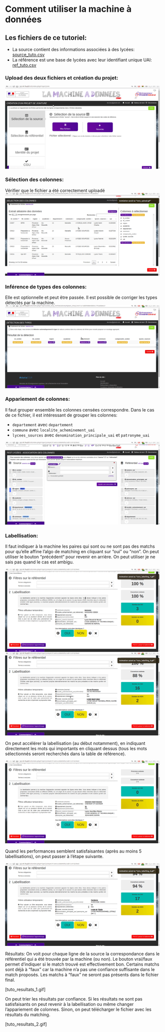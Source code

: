 # Comment utiliser la machine à données

## Les fichiers de ce tutoriel:

- La source contient des informations associées à des lycées: [source_tuto.csv](csvs/source_tuto.csv)
- La référence est une base de lycées avec leur identifiant unique UAI: [ref_tuto.csv](csvs/ref_tuto.csv)

### Upload des deux fichiers et création du projet:
![Alt Text](gifs/tuto_upload.gif)

### Sélection des colonnes:
Vérifier que le fichier a été correctement uploadé
![Alt Text](gifs/tuto_visualization_upload.gif)

### Inférence de types des colonnes:
Elle est optionnelle et peut être passée. Il est possible de corriger les types détectés par la machine.
![Alt Text](gifs/tuto_inference_types.gif)

### Appariement de colonnes:
Il faut grouper ensemble les colonnes censées correspondre. Dans le cas de ce fichier, il est intéressant de grouper les colonnes:

- `departement` avec `departement`
- `commune` avec `localite_acheminement_uai`
- `lycees_sources` avec `denomination_principale_uai` et `patronyme_uai` 

![Alt Text](gifs/tuto_association_de_colonnes.gif)

### Labellisation:
Il faut indiquer à la machine les paires qui sont ou ne sont pas des matchs pour qu’elle affine l’algo de matching en cliquant sur “oui” ou “non”. On peut utiliser le bouton “précédent“ pour revenir en arrière. On peut utiliser je ne sais pas quand le cas est ambigu.

![Alt Text](gifs/tuto_labelling_2.gif)
![Alt Text](gifs/tuto_labelling_4.gif)

On peut accélérer la labellisation (au début notamment), en indiquant directement les mots qui importants en cliquant dessus (tous les mots sélectionnés seront recherchés dans la table de référence).

![Alt Text](gifs/tuto_labelling_1.gif)

Quand les performances semblent satisfaisantes (après au moins 5 labellisations), on peut passer à l’étape suivante.

![Alt Text](gifs/tuto_labelling_5.gif)




Résultats:
On voit pour chaque ligne de la source la correspondance dans le référentiel qui a été trouvée par la machine (ou non). Le bouton vrai/faux permet d’indiquer si le match trouvé est effectivement bon. Certains matchs sont déjà à “faux” car la machine n’a pas une confiance suffisante dans le match proposés. Les matchs à “faux” ne seront pas présents dans le fichier final.

[tuto_resultats_1.gif]

On peut trier les résultats par confiance. Si les résultats ne sont pas satisfaisants on peut revenir à la labellisation ou même changer l’appariement de colonnes. Sinon, on peut télécharger le fichier avec les résultats du matching.

[tuto_resultats_2.gif]
